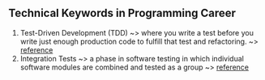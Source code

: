 ## Technical Keywords in Programming Career

1. Test-Driven Development (TDD)
	~> where you write a test before you write just enough production code to fulfill that test and refactoring.
	~> [reference](http://agiledata.org/essays/tdd.html)
2. Integration Tests
	~> a phase in software testing in which individual software modules are combined and tested as a group
	~> [reference](https://en.wikipedia.org/wiki/Integration_testing)
